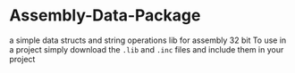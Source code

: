 # Assembly-Data-Package
a simple data structs and string operations lib for assembly 32 bit
To use in a project simply download the `.lib` and `.inc` files and include them in your project
